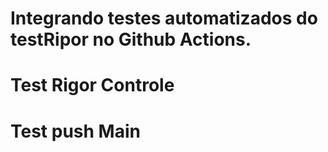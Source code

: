 # Integrando testes automatizados do testRipor no Github Actions. 
# Test Rigor Controle
# Test push Main